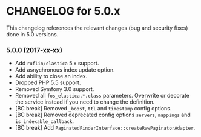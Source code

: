 CHANGELOG for 5.0.x
===================

This changelog references the relevant changes (bug and security fixes) done
in 5.0 versions.

### 5.0.0 (2017-xx-xx)

* Add `ruflin/elastica` 5.x support.
* Add asnychronous index update option.
* Add ability to close an index.
* Dropped PHP 5.5 support.
* Removed Symfony 3.0 support.
* Removed all `fos_elastica.*.class` parameters. Overwrite or decorate the service instead if you
   need to change the definition.
* [BC break] Removed `_boost`, `ttl` and `timestamp` config options.
* [BC break] Removed deprecated config options `servers`, `mappings` and `is_indexable_callback`.
* [BC break] Add `PaginatedFinderInterface::createRawPaginatorAdapter`.
